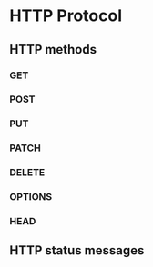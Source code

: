 # HTTP Protocol


## HTTP methods

### GET


### POST


### PUT


### PATCH


### DELETE

### OPTIONS

### HEAD


##  HTTP status messages
